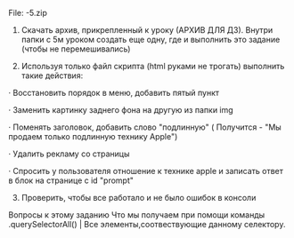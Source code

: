 File: -5.zip

1) Скачать архив, прикрепленный к уроку (АРХИВ ДЛЯ ДЗ). Внутри папки с 5м уроком создать еще одну, где и выполнить это задание (чтобы не перемешивались)

2) Используя только файл скрипта (html руками не трогать) выполнить такие действия:

·        Восстановить порядок в меню, добавить пятый пункт

·        Заменить картинку заднего фона на другую из папки img

·        Поменять заголовок, добавить слово "подлинную" ( Получится - "Мы продаем только подлинную технику Apple")

·        Удалить рекламу со страницы

·        Спросить у пользователя отношение к технике apple и записать ответ в блок на странице с id "prompt"

3) Проверить, чтобы все работало и не было ошибок в консоли

Вопросы к этому заданию
Что мы получаем при помощи команды .querySelectorAll() | Все элементы,соотвествующие данному селектору.